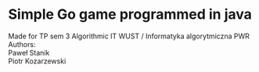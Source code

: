 <h1>Simple Go game programmed in java</h1>
Made for TP sem 3 Algorithmic IT WUST / Informatyka algorytmiczna PWR <br>
Authors:<br>
Paweł Stanik<br>
Piotr Kozarzewski<br>
